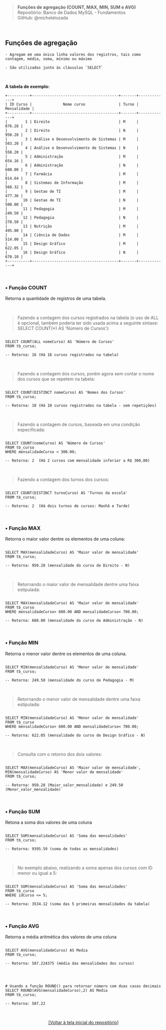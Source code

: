 > **Funções de agregação (COUNT, MAX, MIN, SUM e AVG)**  
> Repositório: Banco de Dados MySQL - Fundamentos  
> GitHub: @michelelozada
&nbsp;
     
&nbsp;  
## Funções de agregação
```
- Agregam em uma única linha valores dos registros, tais como contagem, média, soma, mínimo ou máximo 

- São utilizadas junto às cláusulas `SELECT`
```
     
&nbsp;  

**A tabela de exemplo:**  
```
+----------+---------------------------------------+-------+-------------+
| ID Curso |              Nome curso               | Turno | Mensalidade |
+----------+---------------------------------------+-------+-------------+
|        1 | Direito                               | M     |      876.28 |
|        2 | Direito                               | N     |      950.28 |
|        3 | Análise e Desenvolvimento de Sistemas | M     |      503.20 |
|        4 | Análise e Desenvolvimento de Sistemas | N     |      550.20 |
|        5 | Administração                         | M     |      654.16 |
|        6 | Administração                         | N     |      680.00 |
|        7 | Farmácia                              | M     |      814.64 |
|        8 | Sistemas de Informação                | M     |      560.32 |
|        9 | Gestao de TI                          | M     |      477.36 |
|       10 | Gestao de TI                          | N     |      500.00 |
|       11 | Pedagogia                             | M     |      249.50 |
|       12 | Pedagogia                             | N     |      278.50 |
|       13 | Nutrição                              | M     |      495.00 |
|       14 | Ciência de Dados                      | M     |      514.00 |
|       15 | Design Gráfico                        | M     |      622.05 |
|       16 | Design Gráfico                        | N     |      670.10 |
+----------+---------------------------------------+-------+-------------+
```

&nbsp;
     
### • Função COUNT
Retorna a quantidade de registros de uma tabela.  

&nbsp;  

> Fazendo a contagem dos cursos registrados na tabela (o uso de ALL é opcional, também poderia ter sido usada acima a seguinte sintaxe: SELECT COUNT(*) AS 'Número de Cursos'):  
```mysql

SELECT COUNT(ALL nomeCurso) AS 'Número de Cursos'  
FROM tb_curso;  

-- Retorna: 16 (Há 16 cursos registrados na tabela)
```

&nbsp;  

> Fazendo a contagem dos cursos, porém agora sem contar o nome dos cursos que se repetem na tabela:
```mysql

SELECT COUNT(DISTINCT nomeCurso) AS 'Nomes dos Cursos'
FROM tb_curso;  

-- Retorna: 10 (Há 10 cursos registrados na tabela - sem repetições)
```

&nbsp;  

> Fazendo a contagem de cursos, baseada em uma condição especificada:
```mysql

SELECT COUNT(nomeCurso) AS 'Número de Cursos' 
FROM tb_curso 
WHERE mensalidadeCurso < 300.00;  

-- Retorna: 2  (Há 2 cursos com mensalidade inferior a R$ 300,00)
```

&nbsp;  

> Fazendo a contagem dos turnos dos cursos:
```mysql

SELECT COUNT(DISTINCT turnoCurso) AS 'Turnos da escola' 
FROM tb_curso;

-- Retorna: 2  (Há dois turnos de cursos: Manhã e Tarde)
```

&nbsp;
     
### • Função MAX
Retorna o maior valor dentre os elementos de uma coluna:

```mysql

SELECT MAX(mensalidadeCurso) AS 'Maior valor de mensalidade'
FROM tb_curso; 

-- Retorna: 950.28 (mensalidade do curso de Direito - N)
```

&nbsp;

> Retornando o maior valor de mensalidade dentre uma faixa estipulada:
```mysql

SELECT MAX(mensalidadeCurso) AS 'Maior valor de mensalidade'
FROM tb_curso 
WHERE mensalidadeCurso> 600.00 AND mensalidadeCurso< 700.00;  

-- Retorna: 680.00 (mensalidade do curso de Administração - N)
```

&nbsp;
     
### • Função MIN
Retorna o menor valor dentre os elementos de uma coluna.
```mysql

SELECT MIN(mensalidadeCurso) AS 'Menor valor de mensalidade'
FROM tb_curso; 

-- Retorna: 249.50 (mensalidade do curso de Pedagogia - M)
```

&nbsp;

> Retornando o menor valor de mensalidade dentre uma faixa estipulada:
```mysql

SELECT MIN(mensalidadeCurso) AS 'Menor valor de mensalidade'
FROM tb_curso 
WHERE mensalidadeCurso> 600.00 AND mensalidadeCurso< 700.00;  

-- Retorna: 622.05 (mensalidade do curso de Design Gráfico - N)
```

&nbsp;

> Consulta com o retorno dos dois valores:
```mysql

SELECT MAX(mensalidadeCurso) AS 'Maior valor de mensalidade', MIN(mensalidadeCurso) AS 'Menor valor de mensalidade'
FROM tb_curso;   

-- Retorna: 950.28 (Maior_valor_mensalidade) e 249.50 (Menor_valor_mensalidade)
```

&nbsp;
     
### • Função SUM
Retona a soma dos valores de uma coluna
```mysql

SELECT SUM(mensalidadeCurso) AS 'Soma das mensalidades'
FROM tb_curso; 

-- Retorna: 9395.59 (soma de todas as mensalidades)
```

&nbsp;  

> No exemplo abaixo, realizando a soma apenas dos cursos com ID menor ou igual a 5:
```mysql

SELECT SUM(mensalidadeCurso) AS 'Soma das mensalidades'
FROM tb_curso 
WHERE idCurso <= 5;

-- Retorna: 3534.12 (soma das 5 primeiras mensalidades da tabela)
```

&nbsp;
     
### • Função AVG
Retorna a média aritmética dos valores de uma coluna

```mysql

SELECT AVG(mensalidadeCurso) AS Media
FROM tb_curso; 

-- Retorna: 587.224375 (média das mensalidades dos cursos)
```

&nbsp;

```mysql

# Usando a função ROUND() para retornar número com duas casas decimais
SELECT ROUND(AVG(mensalidadeCurso),2) AS Media
FROM tb_curso;  

-- Retorna: 587.22 
```

&nbsp;

<div align="center">
<a href="https://github.com/michelelozada/MySQL-Study-Notes">[Voltar à tela inicial do repositório]</a>
</div>